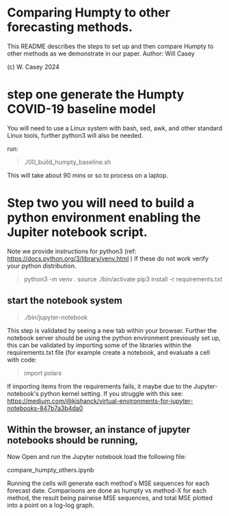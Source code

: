 # Comparing Humpty to other forecasting methods.

This README describes the steps to set up and then compare Humpty to other methods as we demonstrate in our paper.
Author: Will Casey

(c) W. Casey 2024

# step one generate the Humpty COVID-19 baseline model

You will need to use a Linux system with bash, sed, awk, and other standard Linux tools, further python3 will also be needed.

run:

> ./00_build_humpty_baseline.sh 

This will take about 90 mins or so to process on a laptop.


# Step two you will need to build a python environment enabling the Jupiter notebook script.
Note we provide instructions for python3 (ref: https://docs.python.org/3/library/venv.html ) 
If these do not work verify your python distribution.

> python3 -m venv . 
> source ./bin/activate 
> pip3 install -r requirements.txt

## start the notebook system

> ./bin/jupyter-notebook

This step is validated by seeing a new tab within your browser.  Further the notebook server should be using the python environment previously set up, this can be validated by importing some of the libraries within the requirements.txt file (for example create a notebook, and evaluate a cell with code:
>import polars

If importing items from the requirements fails, it maybe due to the Jupyter-notebook's python kernel setting.   If you struggle with this see:
https://medium.com/@kishanck/virtual-environments-for-jupyter-notebooks-847b7a3b4da0


## Within the browser, an instance of jupyter notebooks should be running,
Now Open and run the Jupyter notebook 
load the following file:

compare_humpty_others.ipynb

Running the cells will generate each method's MSE sequences for each forecast date.  Comparisons are done as humpty vs method-X for each method, the result being pairwise MSE sequences, and total MSE plotted into a point on a log-log graph.

